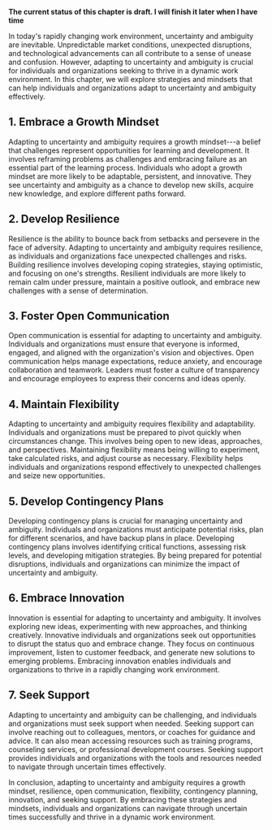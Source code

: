 **The current status of this chapter is draft. I will finish it later when I have time**

In today's rapidly changing work environment, uncertainty and ambiguity are inevitable. Unpredictable market conditions, unexpected disruptions, and technological advancements can all contribute to a sense of unease and confusion. However, adapting to uncertainty and ambiguity is crucial for individuals and organizations seeking to thrive in a dynamic work environment. In this chapter, we will explore strategies and mindsets that can help individuals and organizations adapt to uncertainty and ambiguity effectively.

**1. Embrace a Growth Mindset**
-------------------------------

Adapting to uncertainty and ambiguity requires a growth mindset---a belief that challenges represent opportunities for learning and development. It involves reframing problems as challenges and embracing failure as an essential part of the learning process. Individuals who adopt a growth mindset are more likely to be adaptable, persistent, and innovative. They see uncertainty and ambiguity as a chance to develop new skills, acquire new knowledge, and explore different paths forward.

**2. Develop Resilience**
-------------------------

Resilience is the ability to bounce back from setbacks and persevere in the face of adversity. Adapting to uncertainty and ambiguity requires resilience, as individuals and organizations face unexpected challenges and risks. Building resilience involves developing coping strategies, staying optimistic, and focusing on one's strengths. Resilient individuals are more likely to remain calm under pressure, maintain a positive outlook, and embrace new challenges with a sense of determination.

**3. Foster Open Communication**
--------------------------------

Open communication is essential for adapting to uncertainty and ambiguity. Individuals and organizations must ensure that everyone is informed, engaged, and aligned with the organization's vision and objectives. Open communication helps manage expectations, reduce anxiety, and encourage collaboration and teamwork. Leaders must foster a culture of transparency and encourage employees to express their concerns and ideas openly.

**4. Maintain Flexibility**
---------------------------

Adapting to uncertainty and ambiguity requires flexibility and adaptability. Individuals and organizations must be prepared to pivot quickly when circumstances change. This involves being open to new ideas, approaches, and perspectives. Maintaining flexibility means being willing to experiment, take calculated risks, and adjust course as necessary. Flexibility helps individuals and organizations respond effectively to unexpected challenges and seize new opportunities.

**5. Develop Contingency Plans**
--------------------------------

Developing contingency plans is crucial for managing uncertainty and ambiguity. Individuals and organizations must anticipate potential risks, plan for different scenarios, and have backup plans in place. Developing contingency plans involves identifying critical functions, assessing risk levels, and developing mitigation strategies. By being prepared for potential disruptions, individuals and organizations can minimize the impact of uncertainty and ambiguity.

**6. Embrace Innovation**
-------------------------

Innovation is essential for adapting to uncertainty and ambiguity. It involves exploring new ideas, experimenting with new approaches, and thinking creatively. Innovative individuals and organizations seek out opportunities to disrupt the status quo and embrace change. They focus on continuous improvement, listen to customer feedback, and generate new solutions to emerging problems. Embracing innovation enables individuals and organizations to thrive in a rapidly changing work environment.

**7. Seek Support**
-------------------

Adapting to uncertainty and ambiguity can be challenging, and individuals and organizations must seek support when needed. Seeking support can involve reaching out to colleagues, mentors, or coaches for guidance and advice. It can also mean accessing resources such as training programs, counseling services, or professional development courses. Seeking support provides individuals and organizations with the tools and resources needed to navigate through uncertain times effectively.

In conclusion, adapting to uncertainty and ambiguity requires a growth mindset, resilience, open communication, flexibility, contingency planning, innovation, and seeking support. By embracing these strategies and mindsets, individuals and organizations can navigate through uncertain times successfully and thrive in a dynamic work environment.
